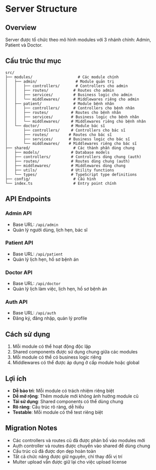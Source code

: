 # Server Structure

## Overview

Server được tổ chức theo mô hình modules với 3 nhánh chính: Admin, Patient và Doctor.

## Cấu trúc thư mục

```
src/
├── modules/                    # Các module chính
│   ├── admin/                 # Module quản trị
│   │   ├── controllers/       # Controllers cho admin
│   │   ├── routes/           # Routes cho admin
│   │   ├── services/         # Business logic cho admin
│   │   └── middlewares/      # Middlewares riêng cho admin
│   ├── patient/              # Module bệnh nhân
│   │   ├── controllers/      # Controllers cho bệnh nhân
│   │   ├── routes/          # Routes cho bệnh nhân
│   │   ├── services/        # Business logic cho bệnh nhân
│   │   └── middlewares/     # Middlewares riêng cho bệnh nhân
│   └── doctor/              # Module bác sĩ
│       ├── controllers/     # Controllers cho bác sĩ
│       ├── routes/         # Routes cho bác sĩ
│       ├── services/       # Business logic cho bác sĩ
│       └── middlewares/    # Middlewares riêng cho bác sĩ
├── shared/                   # Các thành phần dùng chung
│   ├── models/              # Database models
│   ├── controllers/         # Controllers dùng chung (auth)
│   ├── routes/              # Routes dùng chung (auth)
│   ├── middlewares/         # Middlewares dùng chung
│   ├── utils/               # Utility functions
│   └── types/               # TypeScript type definitions
├── config/                   # Cấu hình
└── index.ts                  # Entry point chính
```

## API Endpoints

### Admin API

- Base URL: `/api/admin`
- Quản lý người dùng, lịch hẹn, bác sĩ

### Patient API

- Base URL: `/api/patient`
- Quản lý lịch hẹn, hồ sơ bệnh án

### Doctor API

- Base URL: `/api/doctor`
- Quản lý lịch làm việc, lịch hẹn, hồ sơ bệnh án

### Auth API

- Base URL: `/api/auth`
- Đăng ký, đăng nhập, quản lý profile

## Cách sử dụng

1. Mỗi module có thể hoạt động độc lập
2. Shared components được sử dụng chung giữa các modules
3. Mỗi module có thể có business logic riêng
4. Middlewares có thể được áp dụng ở cấp module hoặc global

## Lợi ích

- **Dễ bảo trì**: Mỗi module có trách nhiệm riêng biệt
- **Dễ mở rộng**: Thêm module mới không ảnh hưởng module cũ
- **Tái sử dụng**: Shared components có thể dùng chung
- **Rõ ràng**: Cấu trúc rõ ràng, dễ hiểu
- **Testable**: Mỗi module có thể test riêng biệt

## Migration Notes

- Các controllers và routes cũ đã được phân bố vào modules mới
- Auth controller và routes được chuyển vào shared để dùng chung
- Cấu trúc cũ đã được dọn dẹp hoàn toàn
- Tất cả chức năng được giữ nguyên, chỉ thay đổi vị trí
- Multer upload vẫn được giữ lại cho việc upload license
